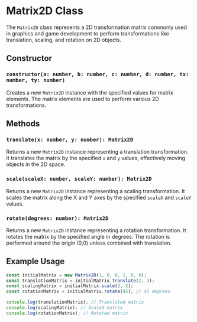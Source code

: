 # Matrix2D Class

The `Matrix2D` class represents a 2D transformation matrix commonly used in graphics and game development to perform transformations like translation, scaling, and rotation on 2D objects.

## Constructor

### `constructor(a: number, b: number, c: number, d: number, tx: number, ty: number)`

Creates a new `Matrix2D` instance with the specified values for matrix elements. The matrix elements are used to perform various 2D transformations.

## Methods

### `translate(x: number, y: number): Matrix2D`

Returns a new `Matrix2D` instance representing a translation transformation. It translates the matrix by the specified `x` and `y` values, effectively moving objects in the 2D space.

### `scale(scaleX: number, scaleY: number): Matrix2D`

Returns a new `Matrix2D` instance representing a scaling transformation. It scales the matrix along the X and Y axes by the specified `scaleX` and `scaleY` values.

### `rotate(degrees: number): Matrix2D`

Returns a new `Matrix2D` instance representing a rotation transformation. It rotates the matrix by the specified angle in degrees. The rotation is performed around the origin (0,0) unless combined with translation.

## Example Usage

```typescript
const initialMatrix = new Matrix2D(1, 0, 0, 1, 0, 0);
const translationMatrix = initialMatrix.translate(2, 3);
const scalingMatrix = initialMatrix.scale(2, 2);
const rotationMatrix = initialMatrix.rotate(45); // 45 degrees

console.log(translationMatrix); // Translated matrix
console.log(scalingMatrix); // Scaled matrix
console.log(rotationMatrix); // Rotated matrix
```
